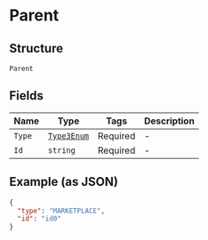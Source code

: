 
# Parent

## Structure

`Parent`

## Fields

| Name | Type | Tags | Description |
|  --- | --- | --- | --- |
| `Type` | [`Type3Enum`](../../doc/models/type-3-enum.md) | Required | - |
| `Id` | `string` | Required | - |

## Example (as JSON)

```json
{
  "type": "MARKETPLACE",
  "id": "id0"
}
```


